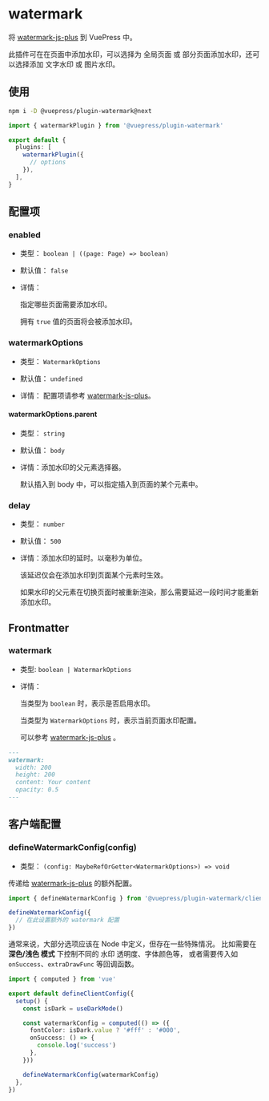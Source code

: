 # watermark

<NpmBadge package="@vuepress/plugin-watermark" />

将 [watermark-js-plus](https://github.com/zhensherlock/watermark-js-plus) 到 VuePress 中。

此插件可在在页面中添加水印，可以选择为 全局页面 或 部分页面添加水印，还可以选择添加 文字水印 或 图片水印。

## 使用

```sh
npm i -D @vuepress/plugin-watermark@next
```

```ts
import { watermarkPlugin } from '@vuepress/plugin-watermark'

export default {
  plugins: [
    watermarkPlugin({
      // options
    }),
  ],
}
```

## 配置项

### enabled

- 类型： `boolean | ((page: Page) => boolean)`

- 默认值： `false`

- 详情：

  指定哪些页面需要添加水印。

  拥有 `true` 值的页面将会被添加水印。

### watermarkOptions

- 类型： `WatermarkOptions`

- 默认值： `undefined`

- 详情： 配置项请参考 [watermark-js-plus](https://zhensherlock.github.io/watermark-js-plus/zh/config/)。

#### watermarkOptions.parent

- 类型： `string`

- 默认值： `body`

- 详情：添加水印的父元素选择器。

  默认插入到 body 中，可以指定插入到页面的某个元素中。

### delay

- 类型： `number`

- 默认值： `500`

- 详情：添加水印的延时。以毫秒为单位。

  该延迟仅会在添加水印到页面某个元素时生效。

  如果水印的父元素在切换页面时被重新渲染，那么需要延迟一段时间才能重新添加水印。

## Frontmatter

### watermark

- 类型: `boolean | WatermarkOptions`

- 详情：

  当类型为 `boolean` 时，表示是否启用水印。

  当类型为 `WatermarkOptions` 时，表示当前页面水印配置。

  可以参考 [watermark-js-plus](https://zhensherlock.github.io/watermark-js-plus/zh/config/) 。

```md
---
watermark:
  width: 200
  height: 200
  content: Your content
  opacity: 0.5
---
```

## 客户端配置

### defineWatermarkConfig(config)

- 类型： `(config: MaybeRefOrGetter<WatermarkOptions>) => void`

传递给 [watermark-js-plus](https://zhensherlock.github.io/watermark-js-plus/zh/config/) 的额外配置。

```ts
import { defineWatermarkConfig } from '@vuepress/plugin-watermark/client'

defineWatermarkConfig({
  // 在此设置额外的 watermark 配置
})
```

通常来说，大部分选项应该在 Node 中定义，但存在一些特殊情况。
比如需要在 **深色/浅色 模式** 下控制不同的 水印 透明度、字体颜色等，
或者需要传入如 `onSuccess`、`extraDrawFunc` 等回调函数。

```ts
import { computed } from 'vue'

export default defineClientConfig({
  setup() {
    const isDark = useDarkMode()

    const watermarkConfig = computed(() => ({
      fontColor: isDark.value ? '#fff' : '#000',
      onSuccess: () => {
        console.log('success')
      },
    }))

    defineWatermarkConfig(watermarkConfig)
  },
})
```
